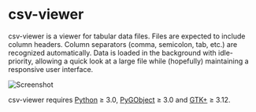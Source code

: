 csv-viewer
==========

csv-viewer is a viewer for tabular data files. Files are expected to
include column headers. Column separators (comma, semicolon, tab, etc.)
are recognized automatically. Data is loaded in the background with
idle-priority, allowing a quick look at a large file while (hopefully)
maintaining a responsive user interface.

![Screenshot](http://otsaloma.io/pub/csv-viewer-1.png)

csv-viewer requires [Python][1] ≥ 3.0, [PyGObject][2] ≥ 3.0 and
[GTK+][3] ≥ 3.12.

[1]: http://www.python.org/
[2]: http://wiki.gnome.org/Projects/PyGObject
[3]: http://www.gtk.org/
